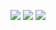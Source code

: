 [![](https://github-profile-summary-cards.vercel.app/api/cards/profile-details?username=1iuyuhe&theme=github)](https://github.com/1iuyuhe)
[![](https://github-profile-summary-cards.vercel.app/api/cards/repos-per-language?username=1iuyuhe&theme=github)](https://github.com/1iuyuhe)
[![](https://github-profile-summary-cards.vercel.app/api/cards/stats?username=1iuyuhe&theme=github)](https://github.com/1iuyuhe)
